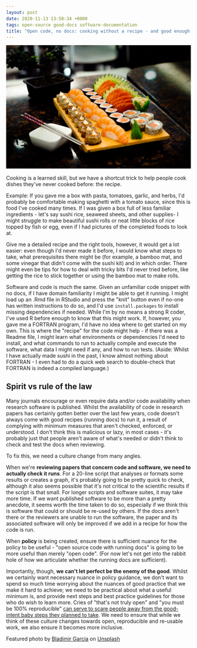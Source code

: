 ```yaml
---
layout: post
date: 2020-11-13 13:50:34 +0000
tags: open-source good-docs software-documentation
title: "Open code, no docs: cooking without a recipe - and good enough vs perfect"
---
```


![picture of several rows of sushi laid out on a wooden slab, including sushi rolls and other shapes.](/images/bladimir-garcia-sushi-unsplash.jpg)

Cooking is a learned skill, but we have a shortcut trick to help people cook dishes they've never cooked before: the recipe.

Example: If you gave me a box with pasta, tomatoes, garlic, and herbs, I'd probably be comfortable making spaghetti with a tomato sauce, since this is food I've cooked many times. If I was given a box full of less familiar ingredients - let's say sushi rice, seaweed sheets, and other supplies- I might struggle to make beautiful sushi rolls or neat little blocks of rice topped by fish or egg, even if I had pictures of the completed foods to look at.

Give me a detailed recipe and the right tools, however, it would get a lot easier: even though I'd never made it before, I would know what steps to take, what prerequisites there might be (for example, a bamboo mat, and some vinegar that didn't come with the sushi kit) and in which order. There might even be tips for how to deal with tricky bits I'd never tried before, like getting the rice to stick together or using the bamboo mat to make rolls.

Software and code is much the same. Given an unfamiliar code snippet with no docs, if I have domain familiarity I might be able to get it running. I might load up an .Rmd file in RStudio and press the "knit" button even if no-one has written instructions to do so, and I'd use `install.packages` to install missing dependencies if needed. While I'm by no means a strong R coder, I've used R before enough to know that this might work. If, however, you gave me a FORTRAN program, I'd have no idea where to get started on my own. This is where the "recipe" for the code might help - if there was a Readme file, I might learn what environments or dependencies I'd need to install, and what commands to run to actually compile and execute the software, what data I might need if any, and how to run tests. (Aside: Whilst I have actually made sushi in the past, I know almost nothing about FORTRAN - I even had to do a quick web search to double-check that FORTRAN is indeed a compiled language.)

## Spirit vs rule of the law
Many journals encourage or even require data and/or code availability when research software is published.  Whilst the availability of code in research papers has certainly gotten better over the last few years, code doesn't always come with good recipes (running docs) to run it, a result of complying with minimum measures that aren't checked, enforced, or understood. I don't think this is malicious or lazy, in most cases - it's probably just that people aren't aware of what's needed or didn't think to check and test the docs when reviewing.

To fix this, we need a culture change from many angles.

When we're **reviewing papers that concern code and software, we need to actually check it runs**. For a 20-line script that analyses or formats some results or creates a graph, it's probably going to be pretty quick to check, although it also seems possible that it's not critical to the scientific results if the script is that small. For longer scripts and software suites, it may take more time. If we want published software to be more than a pretty anecdote, it seems worth the time taken to do so, especially if we think this is software that could or should be re-used by others. If the docs aren't there or the reviewers are unable to run the software, the paper and its associated software will only be improved if we add in a recipe for how the code is run.

When **policy** is being created, ensure there is sufficient nuance for the policy to be useful - "open source code with running docs" is going to be more useful than merely "open code". (For now let's not get into the rabbit hole of how we articulate whether the running docs are sufficient).

Importantly, though, **we can't let perfect be the enemy of the good**. Whilst we certainly want necessary nuance in policy guidance, we don't want to spend so much time worrying about the nuances of good practice that we make it hard to achieve; we need to be practical about what a useful minimum is, and provide next steps and best practice guidelines for those who do wish to learn more. Cries of "that's not truly open" and "you must be 100% reproducible" [can serve to scare people away from the good-intent baby steps they planned to take](https://lgatto.github.io/open-and-open/). We need to ensure that while we think of these culture changes towards open, reproducible and re-usable work, we also ensure it becomes more inclusive.  

Featured <span>photo by <a href="https://unsplash.com/@bladimirgarcia?utm_source=unsplash&amp;utm_medium=referral&amp;utm_content=creditCopyText">Bladimir Garcia</a> on <a href="https://unsplash.com/s/photos/sushi?utm_source=unsplash&amp;utm_medium=referral&amp;utm_content=creditCopyText">Unsplash</a></span>
